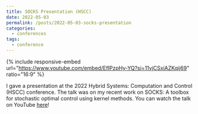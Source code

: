 ```yaml
---
title: SOCKS Presentation (HSCC)
date: 2022-05-03
permalink: /posts/2022-05-03-socks-presentation
categories:
  - conferences
tags:
  - conference
---
```


{% include responsive-embed url="https://www.youtube.com/embed/EfIPzpHy-YQ?si=11vjCSxiAZKqij69" ratio="16:9" %}

I gave a presentation at the 2022 Hybrid Systems: Computation and Control (HSCC) conference. The talk was on my recent work on SOCKS: A toolbox for stochastic optimal control using kernel methods. You can watch the talk on YouTube [here](https://youtu.be/EfIPzpHy-YQ?si=CwhPvwMmeIRkdMHg)!

